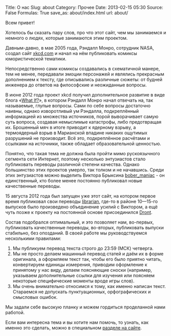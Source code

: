 Title: О нас
Slug: about
Category: Прочее
Date: 2013-02-15 05:30
Source: False
Formulas: True
save_as: about/index.html
url: about/

Всем привет!

Хотелось бы сказать пару слов, про что этот сайт, чем мы занимаемся и немного о людях, которые занимаются этим проектом.

Давным-давно, в мае 2005 года, Рэндалл Монро, сотрудник NASA, создал сайт [xkcd.com](http://xkcd.com/) и начал на нём публиковать комиксы юмористической тематики.

Непосредственно сами комиксы создавались в схематичной манере, тем не менее, передавали эмоции персонажей и являлись прекрасным дополнением к тексту, где описывались различные сюжеты: от будней инженера до ответов на философские и неожиданные вопросы.

В июне 2012 года проект xkcd получил дополнительное развитие в виде блога «[What If?](http://what-if.xkcd.com/)», в котором Рэндалл Монро начал отвечать на, так называемые, глупые вопросы. Сами по себе вопросы достаточно наивны, однако изворотливый ум Рэндалла, подкреплённый информацией из множества источников, порой выворачивает самую суть вопроса, создавая немыслимые катастрофы, либо предотвращая их. Брошенный мяч в итоге приводит к ядерному взрыву, а термоядерный взрыв в Марианской впадине никаких ощутимых разрушений не производит. Всё это, подкреплённое расчётами и ссылками на источники, также обладает образовательной ценностью.

Понятно, что такая тема не должна была пройти мимо рускоязычного сегмента сети Интернет, поэтому несколько энтузиастов стало публиковать переводы различной степени качества. Однако большинство этих проектов умерло, так толком и не начавшись. Среди этих энтузиастов можно выделить Виктора Брыксина [bober_maniac](http://virtualmind.ru) - он единственный, кто более менее постоянно публиковал новые качественные переводы.

15 августа 2012 года был запущен уже этот сайт, на котором первое время публиковал свои переводы [librarian](http://libc6.org), где-то в районе 10—15-го выпусков было произведено объединение усилий с Виктором, а ещё чуть позже к проекту на постоянной основе присоединился [Dront](http://vk.com/id114286). 

Состав подобрался оптимальный, и это позволяет нам, во-первых, публиковать качественные переводы, во-вторых, публиковать выпуски стабильно, без опозданий. В своей работе мы руководствуемся несколькими правилами:

 1. Мы публикуем перевод текста строго до 23:59 (МСК) четверга.
 2. Мы не просто делаем машинный перевод статей и даём их в форме оригинала, а оформляем текст так, чтобы его было приятно читать, конвертируем единицы измерения, приводим оформление к принятому у нас виду, делаем поясняющие сноски (например, указываем дополнительные ссылки для изучения или поясняем некоторые специфические моменты вроде игры слов).
 3. Мы очень внимательно относимся к тому, как именно написан текст. Стараемся не допускать пунктуационных, орфографических и смысловых ошибок.

Мы задали себе высокую планку и можем гордиться проделанной нами работой.

Если вам интересна тема и вы хотите нам помочь, то узнать, как именно это сделать, можно в специальном [разделе на сайте](/help/).




